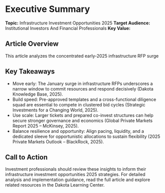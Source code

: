 # Executive Summary

**Topic:** Infrastructure Investment Opportunities 2025
**Target Audience:** Institutional Investors And Financial Professionals
**Key Value:** 

## Article Overview
This article analyzes the concentrated early-2025 infrastructure RFP surge

## Key Takeaways
- Move early: The January surge in infrastructure RFPs underscores a narrow window to commit resources and respond decisively (Dakota Knowledge Base, 2025).
- Build speed: Pre-approved templates and a cross-functional diligence squad are essential to compete in clustered bid cycles (Strategic Investments for a Changing World, 2025).
- Use scale: Larger tickets and prepared co-invest structures can help secure stronger governance and economics (Global Private Markets Report 2025 – McKinsey, 2025).
- Balance resilience and opportunity: Align pacing, liquidity, and a dedicated sleeve for opportunistic allocations to sustain flexibility (2025 Private Markets Outlook – BlackRock, 2025).

## Call to Action
Investment professionals should review these insights to inform their infrastructure investment opportunities 2025 strategies. For detailed analysis and implementation guidance, read the full article and explore related resources in the Dakota Learning Center.